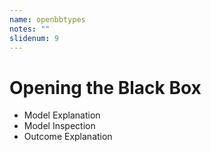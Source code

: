 ```yaml
---
name: openbbtypes
notes: ""
slidenum: 9
---
```

# Opening the Black Box
- Model Explanation
- Model Inspection
- Outcome Explanation
